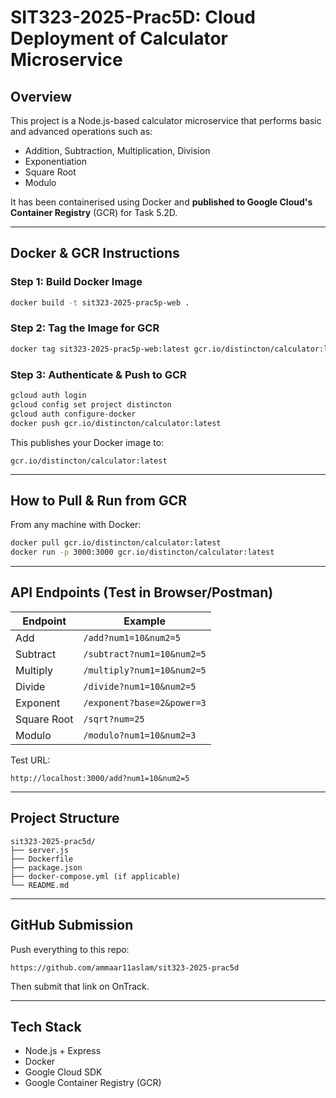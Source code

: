 # SIT323-2025-Prac5D: Cloud Deployment of Calculator Microservice

## Overview

This project is a Node.js-based calculator microservice that performs basic and advanced operations such as:

- Addition, Subtraction, Multiplication, Division
- Exponentiation
- Square Root
- Modulo

It has been containerised using Docker and **published to Google Cloud's Container Registry** (GCR) for Task 5.2D.

---

## Docker & GCR Instructions

### Step 1: Build Docker Image

```bash
docker build -t sit323-2025-prac5p-web .
```

### Step 2: Tag the Image for GCR

```bash
docker tag sit323-2025-prac5p-web:latest gcr.io/distincton/calculator:latest
```

### Step 3: Authenticate & Push to GCR

```bash
gcloud auth login
gcloud config set project distincton
gcloud auth configure-docker
docker push gcr.io/distincton/calculator:latest
```

This publishes your Docker image to:

```
gcr.io/distincton/calculator:latest
```

---

## How to Pull & Run from GCR

From any machine with Docker:

```bash
docker pull gcr.io/distincton/calculator:latest
docker run -p 3000:3000 gcr.io/distincton/calculator:latest
```

---

## API Endpoints (Test in Browser/Postman)

| Endpoint    | Example                    |
| ----------- | -------------------------- |
| Add         | `/add?num1=10&num2=5`      |
| Subtract    | `/subtract?num1=10&num2=5` |
| Multiply    | `/multiply?num1=10&num2=5` |
| Divide      | `/divide?num1=10&num2=5`   |
| Exponent    | `/exponent?base=2&power=3` |
| Square Root | `/sqrt?num=25`             |
| Modulo      | `/modulo?num1=10&num2=3`   |

Test URL:

```
http://localhost:3000/add?num1=10&num2=5
```

---

## Project Structure

```
sit323-2025-prac5d/
├── server.js
├── Dockerfile
├── package.json
├── docker-compose.yml (if applicable)
└── README.md
```

---

## GitHub Submission

Push everything to this repo:

```
https://github.com/ammaar11aslam/sit323-2025-prac5d
```

Then submit that link on OnTrack.

---

## Tech Stack

- Node.js + Express
- Docker
- Google Cloud SDK
- Google Container Registry (GCR)
